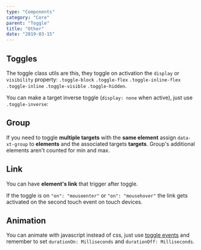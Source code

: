 ```yaml
---
type: "Components"
category: "Core"
parent: "Toggle"
title: "Other"
date: "2019-03-15"
---
```


## Toggles

The toggle class utils are this, they toggle on activation the `display` or `visibility` property: `.toggle-block` `.toggle-flex` `.toggle-inline-flex` `.toggle-inline` `.toggle-visible` `.toggle-hidden`.

You can make a target inverse toggle (`display: none` when active), just use `.toggle-inverse`:

<demo>
  <demovanilla src="vanilla/components/core/toggle/inverse">
  </demovanilla>
</demo>

## Group

If you need to toggle **multiple targets** with the **same element** assign `data-xt-group` to **elements** and the associated targets **targets**. Group's additional elements aren't counted for min and max.

<demo>
  <demovanilla src="vanilla/components/core/toggle/group">
  </demovanilla>
</demo>

## Link

You can have **element's link** that trigger after toggle.

If the toggle is on `"on": "mouseenter"` or `"on": "mousehover"` the link gets activated on the second touch event on touch devices.

<demo>
  <demovanilla src="vanilla/components/core/toggle/with-link">
  </demovanilla>
  <demovanilla src="vanilla/components/core/toggle/with-link-hover">
  </demovanilla>
</demo>

## Animation

You can animate with javascript instead of css, just use [toggle events](/components/core/toggle/api#events) and remember to set `durationOn: Milliseconds` and `durationOff: Milliseconds`.

<demo>
  <demovanilla src="vanilla/components/core/toggle/animation-js">
  </demovanilla>
</demo>
